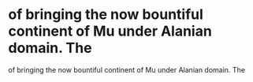 # of bringing the now bountiful continent of Mu under Alanian domain. The

of bringing the now bountiful continent of Mu under Alanian domain. The